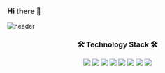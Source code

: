 ### Hi there 👋

![header](https://capsule-render.vercel.app/api?type=slice&color=FCB6D0&height=300&section=header&text=SoRa_Kim&fontsize=90)


<h3 align="center">🛠 Technology Stack 🛠</h3>
<p align="center">
<img src="https://img.shields.io/badge/HTML5-E34F26?style=flat&logo=HTML5&logoColor=white"> 
<img src="https://img.shields.io/badge/CSS3-1572B6?style=flat&logo=CSS3&logoColor=white"> 
<img src="https://img.shields.io/badge/Java-007396?style=flat&logo=Java&logoColor=white"> 
<img src="https://img.shields.io/badge/SQLite-003B57?style=flat&logo=SQLite&logoColor=white"> 
<img src="https://img.shields.io/badge/MariaDB-003545?style=flat&logo=MariaDB&logoColor=white"> 
<img src="https://img.shields.io/badge/SQLite-003B57?style=flat&logo=SQLite&logoColor=white"> 
<img src="https://img.shields.io/badge/AWS-FF9900?style=flat&logo=AmazonAWS&logoColor=white"/>
<img src="https://img.shields.io/badge/Git-F05032?style=flat&logo=Git&logoColor=white"/>
</p>

